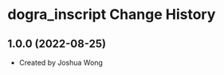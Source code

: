 dogra_inscript Change History
====================

1.0.0 (2022-08-25)
----------------
* Created by Joshua Wong
